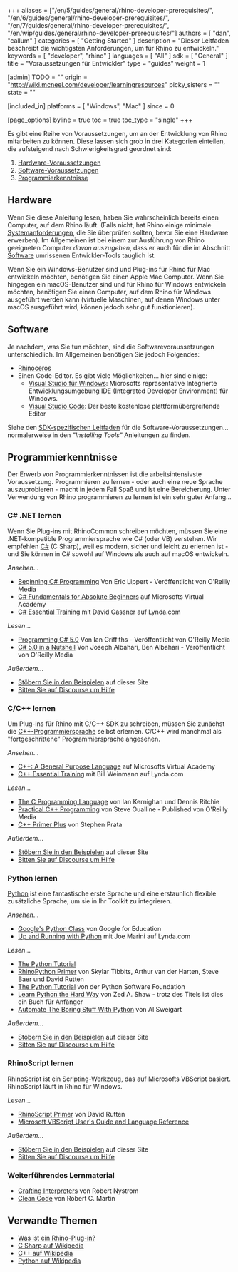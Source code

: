 ﻿+++
aliases = ["/en/5/guides/general/rhino-developer-prerequisites/", "/en/6/guides/general/rhino-developer-prerequisites/", "/en/7/guides/general/rhino-developer-prerequisites/", "/en/wip/guides/general/rhino-developer-prerequisites/"]
authors = [ "dan", "callum" ]
categories = [ "Getting Started" ]
description = "Dieser Leitfaden beschreibt die wichtigsten Anforderungen, um für Rhino zu entwickeln."
keywords = [ "developer", "rhino" ]
languages = [ "All" ]
sdk = [ "General" ]
title = "Voraussetzungen für Entwickler"
type = "guides"
weight = 1

[admin]
TODO = ""
origin = "http://wiki.mcneel.com/developer/learningresources"
picky_sisters = ""
state = ""

[included_in]
platforms = [ "Windows", "Mac" ]
since = 0

[page_options]
byline = true
toc = true
toc_type = "single"
+++


Es gibt eine Reihe von Voraussetzungen, um an der Entwicklung von Rhino mitarbeiten zu können.  Diese lassen sich grob in drei Kategorien einteilen, die aufsteigend nach Schwierigkeitsgrad geordnet sind:

1. [Hardware-Voraussetzungen](#hardware)
1. [Software-Voraussetzungen](#software)
1. [Programmierkenntnisse](#programming-knowledge)

## Hardware

Wenn Sie diese Anleitung lesen, haben Sie wahrscheinlich bereits einen Computer, auf dem Rhino läuft. (Falls nicht, hat Rhino einige minimale [Systemanforderungen](http://www.rhino3d.com/system_requirements/), die Sie überprüfen sollten, bevor Sie eine Hardware erwerben).  Im Allgemeinen ist bei einem zur Ausführung von Rhino geeigneten Computer *davon auszugehen*, dass er auch für die im Abschnitt [Software](#software) umrissenen Entwickler-Tools tauglich ist.

Wenn Sie ein Windows-Benutzer sind und Plug-ins für Rhino für Mac entwickeln möchten, benötigen Sie einen Apple Mac Computer.  Wenn Sie hingegen ein macOS-Benutzer sind und für Rhino für Windows entwickeln möchten, benötigen Sie einen Computer, auf dem Rhino für Windows ausgeführt werden kann (virtuelle Maschinen, auf denen Windows unter macOS ausgeführt wird, können jedoch sehr gut funktionieren).


## Software

Je nachdem, was Sie tun möchten, sind die Softwarevoraussetzungen unterschiedlich.  Im Allgemeinen benötigen Sie jedoch Folgendes:

- [Rhinoceros](http://www.rhino3d.com/download)
- Einen Code-Editor.  Es gibt viele Möglichkeiten... hier sind einige:
   - [Visual Studio für Windows](https://www.visualstudio.com): Microsofts repräsentative Integrierte Entwicklungsumgebung IDE (Integrated Developer Environment) für Windows.
   - [Visual Studio Code](https://code.visualstudio.com/): Der beste kostenlose plattformübergreifende Editor

Siehe den [SDK-spezifischen Leitfaden](/guides/) für die Software-Voraussetzungen... normalerweise in den *"Installing Tools"* Anleitungen zu finden.

## Programmierkenntnisse

Der Erwerb von Programmierkenntnissen ist die arbeitsintensivste Voraussetzung.  Programmieren zu lernen - oder auch eine neue Sprache auszuprobieren - macht in jedem Fall Spaß und ist eine Bereicherung.  Unter Verwendung von Rhino programmieren zu lernen ist ein sehr guter Anfang...

### C# .NET lernen

Wenn Sie Plug-ins mit RhinoCommon schreiben möchten, müssen Sie eine .NET-kompatible Programmiersprache wie C# (oder VB) verstehen.  Wir empfehlen [C#](https://en.wikipedia.org/wiki/C_Sharp_(programming_language)) (C Sharp), weil es modern, sicher und leicht zu erlernen ist - und Sie können in C# sowohl auf Windows als auch auf macOS entwickeln.

*Ansehen*...

- [Beginning C# Programming](http://shop.oreilly.com/product/0636920036036.do) Von Eric Lippert - Veröffentlicht von O'Reilly Media
- [C# Fundamentals for Absolute Beginners](https://www.microsoftvirtualacademy.com/en-US/training-courses/c-fundamentals-for-absolute-beginners-16169) auf Microsofts Virtual Academy
- [C# Essential Training](http://www.lynda.com/C-tutorials/C-Essential-Training/188207-2.html) mit David Gassner auf Lynda.com

*Lesen*...

- [Programming C# 5.0](http://shop.oreilly.com/product/0636920024064.do) Von Ian Griffiths - Veröffentlicht von O'Reilly Media
- [C# 5.0 in a Nutshell](http://shop.oreilly.com/product/0636920023951.do) Von Joseph Albahari, Ben Albahari - Veröffentlicht von O'Reilly Media

*Außerdem*...

- [Stöbern Sie in den Beispielen](/samples/#rhinocommon) auf dieser Site
- [Bitten Sie auf Discourse um Hilfe](http://discourse.mcneel.com/c/rhino-developer)

### C/C++ lernen

Um Plug-ins für Rhino mit C/C++ SDK zu schreiben, müssen Sie zunächst die [C++-Programmiersprache](https://en.wikipedia.org/wiki/C%2B%2B) selbst erlernen.  C/C++ wird manchmal als "fortgeschrittene" Programmiersprache angesehen.

*Ansehen*...

- [C++: A General Purpose Language](https://www.microsoftvirtualacademy.com/en-us/training-courses/c-a-general-purpose-language-and-library-jump-start-8251) auf Microsofts Virtual Academy
- [C++ Essential Training](http://www.lynda.com/C-tutorials/C-Essential-Training/182674-2.html) mit Bill Weinmann auf Lynda.com

*Lesen*...

- [The C Programming Language](https://en.wikipedia.org/wiki/The_C_Programming_Language) von Ian Kernighan und Dennis Ritchie
- [Practical C++ Programming](http://shop.oreilly.com/product/9780596004194.do) von Steve Oualline - Published von O'Reilly Media
- [C++ Primer Plus](http://www.amazon.com/Primer-Plus-Edition-Developers-Library/dp/0321776402) von Stephen Prata

*Außerdem*...

- [Stöbern Sie in den Beispielen](/samples/#cc) auf dieser Site
- [Bitten Sie auf Discourse um Hilfe](http://discourse.mcneel.com/c/rhino-developer)

### Python lernen

[Python](https://en.wikipedia.org/wiki/Python_(programming_language)) ist eine fantastische erste Sprache und eine erstaunlich flexible zusätzliche Sprache, um sie in Ihr Toolkit zu integrieren.

*Ansehen*...

- [Google's Python Class](https://developers.google.com/edu/python/) von Google for Education
- [Up and Running with Python](http://www.lynda.com/Python-tutorials/Up-Running-Python/122467-2.html) mit Joe Marini auf Lynda.com


*Lesen*...

- [The Python Tutorial](https://docs.python.org/2/tutorial/index.html)
- [RhinoPython Primer](http://www.rhino3d.com/download/IronPython/5.0/RhinoPython101) von Skylar Tibbits, Arthur van der Harten, Steve Baer und David Rutten
- [The Python Tutorial](https://docs.python.org/2/tutorial/index.html) von der Python Software Foundation
- [Learn Python the Hard Way](http://learnpythonthehardway.org/book/) von Zed A. Shaw - trotz des Titels ist dies ein Buch für Anfänger
- [Automate The Boring Stuff With Python](https://automatetheboringstuff.com/) von Al Sweigart

*Außerdem*...

- [Stöbern Sie in den Beispielen](/samples/#rhinopython) auf dieser Site
- [Bitten Sie auf Discourse um Hilfe](http://discourse.mcneel.com/c/scripting)

### RhinoScript lernen

RhinoScript ist ein Scripting-Werkzeug, das auf Microsofts VBScript basiert.  RhinoScript läuft in Rhino für Windows.

*Lesen*...

- [RhinoScript Primer](http://www.rhino3d.com/download/rhino/5.0/rhinoscript101) von David Rutten
- [Microsoft VBScript User's Guide and Language Reference](https://msdn.microsoft.com/en-us/library/t0aew7h6(VS.85).aspx)

*Außerdem*...

- [Stöbern Sie in den Beispielen](/samples/#rhinoscript) auf dieser Site
- [Bitten Sie auf Discourse um Hilfe](http://discourse.mcneel.com/c/scripting)

### Weiterführendes Lernmaterial

- [Crafting Interpreters](https://craftinginterpreters.com/) von Robert Nystrom
- [Clean Code](https://www.oreilly.com/library/view/clean-code-a/9780136083238/) von Robert C. Martin


## Verwandte Themen

- [Was ist ein Rhino-Plug-in?](/guides/general/what-is-a-rhino-plugin/)
- <a href="https://en.wikipedia.org/wiki/C_Sharp_(programming_language">C Sharp auf Wikipedia</a>
- [C++ auf Wikipedia](https://en.wikipedia.org/wiki/C%2B%2B)
- [Python auf Wikipedia](https://en.wikipedia.org/wiki/Python_(programming_language))
